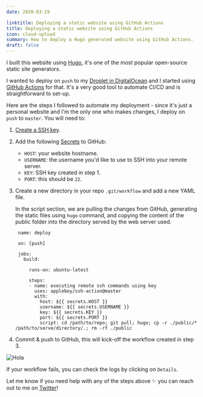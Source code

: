 ```yaml
---
date: 2020-03-19

linktitle: Deploying a static website using GitHub Actions
title: Deploying a static website using GitHub Actions
icon: cloud-upload
summary: How to deploy a Hugo generated website using GitHub Actions.
draft: false
---
```


I built this website using [Hugo](https://gohugo.io/), it's one of the most popular open-source static site generators.

I wanted to deploy on `push` to my [Droplet in DigitalOcean](https://www.digitalocean.com/products/droplets/) and I started using [GitHub Actions](https://github.com/features/actions) for that. It's a very good tool to automate CI/CD and is straightforward to set-up.

Here are the steps I followed to automate my deployment - since it's just a personal website and I'm the only one who makes changes, I deploy on `push` to `master`. You will need to:

1. [Create a SSH key](https://help.github.com/en/github/authenticating-to-github/generating-a-new-ssh-key-and-adding-it-to-the-ssh-agent).
2. Add the following [Secrets](https://help.github.com/en/actions/configuring-and-managing-workflows/creating-and-storing-encrypted-secrets) to GitHub:
    - `HOST`: your website hostname.
    - `USERNAME`: the username you'd like to use to SSH into your remote server.
    - `KEY`: SSH key created in step 1.
    - `PORT`: this should be `22`.
3. Create a new directory in your repo `.git/workflow` and add a new YAML file. 

    In the script section, we are pulling the changes from GitHub, generating the static files using `hugo` command, and copying the content of the public folder into the directory served by the web server used.

        name: deploy

        on: [push]

        jobs:
          build:

            runs-on: ubuntu-latest
        
            steps:
            - name: executing remote ssh commands using key
              uses: appleboy/ssh-action@master
              with:
                host: ${{ secrets.HOST }}
                username: ${{ secrets.USERNAME }}
                key: ${{ secrets.KEY }}
                port: ${{ secrets.PORT }}
                script: cd /path/to/repo; git pull; hugo; cp -r ./public/* /path/to/serve/directory/.; rm -rf ./public

4. Commit & push to GitHub, this will kick-off the workflow created in step 3.

![Hola](/workflow.png)

If your workflow fails, you can check the logs by clicking on `Details`.

Let me know if you need help with any of the steps above ✨ you can reach out to me on [Twitter](https://twitter.com/salwa_fathallah)!
